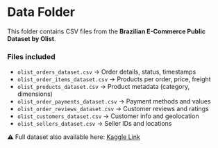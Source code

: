 # Data Folder

This folder contains CSV files from the **Brazilian E-Commerce Public Dataset by Olist**.

### Files included
- `olist_orders_dataset.csv` → Order details, status, timestamps  
- `olist_order_items_dataset.csv` → Products per order, price, freight  
- `olist_products_dataset.csv` → Product metadata (category, dimensions)  
- `olist_order_payments_dataset.csv` → Payment methods and values  
- `olist_order_reviews_dataset.csv` → Customer reviews and ratings  
- `olist_customers_dataset.csv` → Customer info and geolocation  
- `olist_sellers_dataset.csv` → Seller IDs and locations  

⚠️ Full dataset also available here: [Kaggle Link](https://www.kaggle.com/datasets/olistbr/brazilian-ecommerce)

